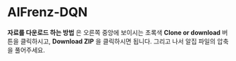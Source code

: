 # AIFrenz-DQN

**자료를 다운로드 하는 방법** 은 오른쪽 중앙에 보이시는 초록색 **Clone or download** 버튼을 클릭하시고, **Download ZIP** 을 클릭하시면 됩니다. 그리고 나서 알집 파일의 압축을 풀어주세요.